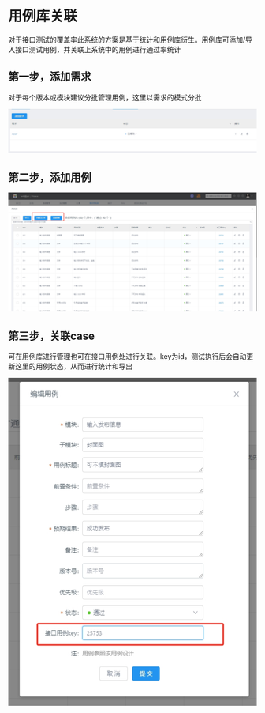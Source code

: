 # 用例库关联

对于接口测试的覆盖率此系统的方案是基于统计和用例库衍生。用例库可添加/导入接口测试用例，并关联上系统中的用例进行通过率统计

## 第一步，添加需求
对于每个版本或模块建议分批管理用例，这里以需求的模式分批

<img src="./images/usage/caselibdemand.png"  />

## 第二步，添加用例

<img  src="./images/usage/caselib.png"  />

## 第三步，关联case
可在用例库进行管理也可在接口用例处进行关联。key为id，测试执行后会自动更新这里的用例状态，从而进行统计和导出

<img src="./images/usage/caselibrelevance.png"  />
